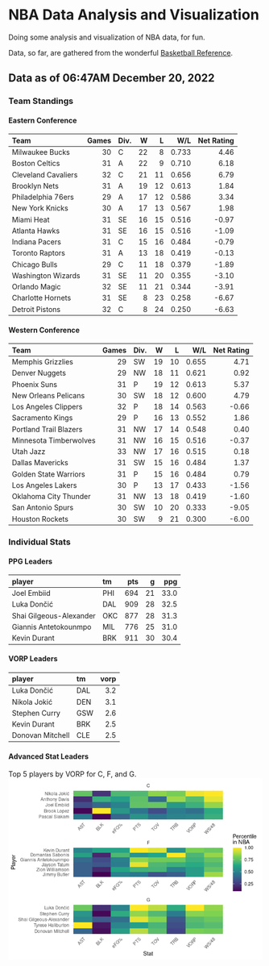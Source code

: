 # NBA Data Analysis and Visualization

Doing some analysis and visualization of NBA data, for fun.

Data, so far, are gathered from the wonderful [Basketball
Reference](https://www.basketball-reference.com/).

## Data as of 06:47AM December 20, 2022

### Team Standings

#### Eastern Conference

| Team                | Games | Div. |   W |   L |   W/L | Net Rating |
|:--------------------|------:|:-----|----:|----:|------:|-----------:|
| Milwaukee Bucks     |    30 | C    |  22 |   8 | 0.733 |       4.46 |
| Boston Celtics      |    31 | A    |  22 |   9 | 0.710 |       6.18 |
| Cleveland Cavaliers |    32 | C    |  21 |  11 | 0.656 |       6.79 |
| Brooklyn Nets       |    31 | A    |  19 |  12 | 0.613 |       1.84 |
| Philadelphia 76ers  |    29 | A    |  17 |  12 | 0.586 |       3.34 |
| New York Knicks     |    30 | A    |  17 |  13 | 0.567 |       1.98 |
| Miami Heat          |    31 | SE   |  16 |  15 | 0.516 |      -0.97 |
| Atlanta Hawks       |    31 | SE   |  16 |  15 | 0.516 |      -1.09 |
| Indiana Pacers      |    31 | C    |  15 |  16 | 0.484 |      -0.79 |
| Toronto Raptors     |    31 | A    |  13 |  18 | 0.419 |      -0.13 |
| Chicago Bulls       |    29 | C    |  11 |  18 | 0.379 |      -1.89 |
| Washington Wizards  |    31 | SE   |  11 |  20 | 0.355 |      -3.10 |
| Orlando Magic       |    32 | SE   |  11 |  21 | 0.344 |      -3.91 |
| Charlotte Hornets   |    31 | SE   |   8 |  23 | 0.258 |      -6.67 |
| Detroit Pistons     |    32 | C    |   8 |  24 | 0.250 |      -6.63 |

#### Western Conference

| Team                   | Games | Div. |   W |   L |   W/L | Net Rating |
|:-----------------------|------:|:-----|----:|----:|------:|-----------:|
| Memphis Grizzlies      |    29 | SW   |  19 |  10 | 0.655 |       4.71 |
| Denver Nuggets         |    29 | NW   |  18 |  11 | 0.621 |       0.92 |
| Phoenix Suns           |    31 | P    |  19 |  12 | 0.613 |       5.37 |
| New Orleans Pelicans   |    30 | SW   |  18 |  12 | 0.600 |       4.79 |
| Los Angeles Clippers   |    32 | P    |  18 |  14 | 0.563 |      -0.66 |
| Sacramento Kings       |    29 | P    |  16 |  13 | 0.552 |       1.86 |
| Portland Trail Blazers |    31 | NW   |  17 |  14 | 0.548 |       0.40 |
| Minnesota Timberwolves |    31 | NW   |  16 |  15 | 0.516 |      -0.37 |
| Utah Jazz              |    33 | NW   |  17 |  16 | 0.515 |       0.18 |
| Dallas Mavericks       |    31 | SW   |  15 |  16 | 0.484 |       1.37 |
| Golden State Warriors  |    31 | P    |  15 |  16 | 0.484 |       0.79 |
| Los Angeles Lakers     |    30 | P    |  13 |  17 | 0.433 |      -1.56 |
| Oklahoma City Thunder  |    31 | NW   |  13 |  18 | 0.419 |      -1.60 |
| San Antonio Spurs      |    30 | SW   |  10 |  20 | 0.333 |      -9.05 |
| Houston Rockets        |    30 | SW   |   9 |  21 | 0.300 |      -6.00 |

### Individual Stats

#### PPG Leaders

| player                  | tm  | pts |   g |  ppg |
|:------------------------|:----|----:|----:|-----:|
| Joel Embiid             | PHI | 694 |  21 | 33.0 |
| Luka Dončić             | DAL | 909 |  28 | 32.5 |
| Shai Gilgeous-Alexander | OKC | 877 |  28 | 31.3 |
| Giannis Antetokounmpo   | MIL | 776 |  25 | 31.0 |
| Kevin Durant            | BRK | 911 |  30 | 30.4 |

#### VORP Leaders

| player           | tm  | vorp |
|:-----------------|:----|-----:|
| Luka Dončić      | DAL |  3.2 |
| Nikola Jokić     | DEN |  3.1 |
| Stephen Curry    | GSW |  2.6 |
| Kevin Durant     | BRK |  2.5 |
| Donovan Mitchell | CLE |  2.5 |

#### Advanced Stat Leaders

Top 5 players by VORP for C, F, and G.
![](README_files/figure-gfm/README-unnamed-chunk-7-1.png)<!-- -->
